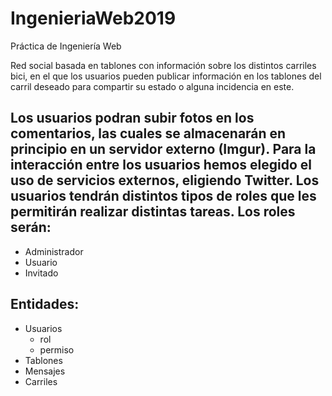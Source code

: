 # IngenieriaWeb2019
Práctica de Ingeniería Web

Red social basada en tablones con información sobre los distintos carriles bici, en el que los usuarios pueden publicar información en los tablones del carril deseado para compartir su estado o alguna incidencia en este. 

Los usuarios podran subir fotos en los comentarios, las cuales se almacenarán en principio en un servidor externo (Imgur).
Para la interacción entre los usuarios hemos elegido el uso de servicios externos, eligiendo Twitter.
Los usuarios tendrán distintos tipos de roles que les permitirán realizar distintas tareas. Los roles serán:
---------------
  * Administrador 
  * Usuario
  * Invitado

Entidades: 
-----------
  * Usuarios
    * rol
    * permiso
  * Tablones
  * Mensajes
  * Carriles
